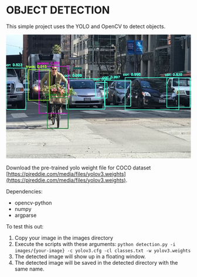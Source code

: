 OBJECT DETECTION
=====================

This simple project uses the YOLO and OpenCV to detect objects.

![Example Image](detected/test.jpeg)

Download the pre-trained yolo weight file for COCO dataset [https://pjreddie.com/media/files/yolov3.weights](https://pjreddie.com/media/files/yolov3.weights).

Dependencies:
* opencv-python
* numpy
* argparse

To test this out:
1. Copy your image in the images directory
1. Execute the scripts with these arguments:
    ```python detection.py -i images/{your-image} -c yolov3.cfg -cl classes.txt -w yolov3.weights```
1. The detected image will show up in a floating window.
1. The detected image will be saved in the detected directory with the same name.
